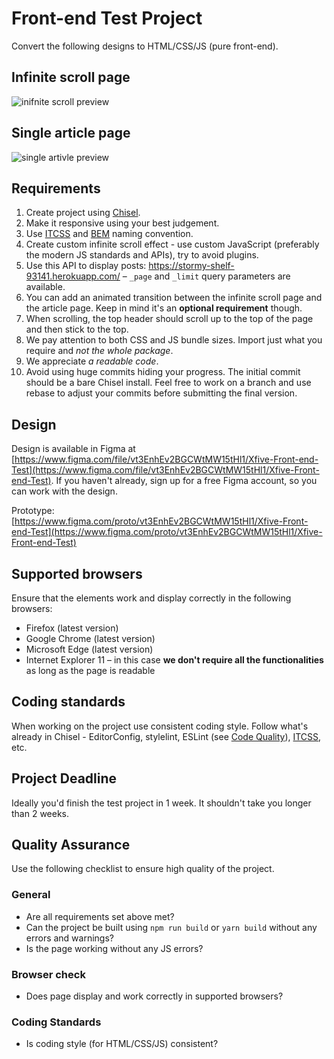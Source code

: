 # Front-end Test Project

Convert the following designs to HTML/CSS/JS (pure front-end).

## Infinite scroll page

![inifnite scroll preview](https://github.com/xfiveco/front-end-test/blob/master/infinite-scroll.jpg?raw=true)

## Single article page

![single artivle preview](https://github.com/xfiveco/front-end-test/blob/master/single-article.jpg?raw=true)

## Requirements

1. Create project using [Chisel](https://www.getchisel.co/).
2. Make it responsive using your best judgement.
3. Use [ITCSS](https://www.xfive.co/blog/itcss-scalable-maintainable-css-architecture/) and [BEM](https://csswizardry.com/2015/08/bemit-taking-the-bem-naming-convention-a-step-further/) naming convention.
4. Create custom infinite scroll effect - use custom JavaScript (preferably the modern JS standards and APIs), try to avoid plugins.
5. Use this API to display posts: https://stormy-shelf-93141.herokuapp.com/ – `_page` and `_limit` query parameters are available.
6. You can add an animated transition between the infinite scroll page and the article page. Keep in mind it's an **optional requirement** though.
7. When scrolling, the top header should scroll up to the top of the page and then stick to the top.
8. We pay attention to both CSS and JS bundle sizes. Import just what you require and _not the whole package_.
9. We appreciate _a readable code_.
10. Avoid using huge commits hiding your progress. The initial commit should be a bare Chisel install. Feel free to work on a branch and use rebase to adjust your commits before submitting the final version.

## Design

Design is available in Figma at [https://www.figma.com/file/vt3EnhEv2BGCWtMW15tHl1/Xfive-Front-end-Test](https://www.figma.com/file/vt3EnhEv2BGCWtMW15tHl1/Xfive-Front-end-Test). If you haven't already, sign up for a free Figma account, so you can work with the design.

Prototype: [https://www.figma.com/proto/vt3EnhEv2BGCWtMW15tHl1/Xfive-Front-end-Test](https://www.figma.com/proto/vt3EnhEv2BGCWtMW15tHl1/Xfive-Front-end-Test)

## Supported browsers

Ensure that the elements work and display correctly in the following browsers:

- Firefox (latest version)
- Google Chrome (latest version)
- Microsoft Edge (latest version)
- Internet Explorer 11 – in this case **we don't require all the functionalities** as long as the page is readable

## Coding standards

When working on the project use consistent coding style. Follow what's already in Chisel - EditorConfig, stylelint, ESLint (see [Code Quality](https://www.getchisel.co/docs/development/code-quality/)), [ITCSS](https://www.getchisel.co/docs/development/itcss/), etc.

## Project Deadline

Ideally you'd finish the test project in 1 week. It shouldn't take you longer than 2 weeks.

## Quality Assurance

Use the following checklist to ensure high quality of the project.

### General

- Are all requirements set above met?
- Can the project be built using `npm run build` or `yarn build` without any errors and warnings?
- Is the page working without any JS errors?

### Browser check

- Does page display and work correctly in supported browsers?

### Coding Standards

- Is coding style (for HTML/CSS/JS) consistent?

